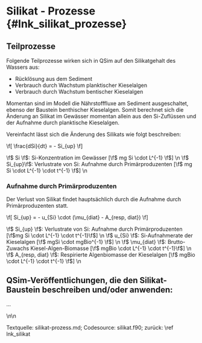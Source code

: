 Silikat - Prozesse {#lnk_silikat_prozesse}
===================== 

## Teilprozesse ##
Folgende Teilprozesse wirken sich in QSim auf den Silikatgehalt des Wassers aus: 

* Rücklösung aus dem Sediment
* Verbrauch durch Wachstum planktischer Kieselalgen 
* Verbrauch durch Wachstum bentischer Kieselalgen

Momentan sind im Modell die Nährstofffluxe am Sediment ausgeschaltet, ebenso 
der Baustein benthischer Kieselalgen. Somit berechnet sich die Änderung an 
Silikat im Gewässer momentan allein aus den Si-Zuflüssen und der Aufnahme durch 
planktische Kieselalgen.

Vereinfacht lässt sich die Änderung des Silikats wie folgt beschreiben:

\f[ \frac{dSi}{dt} = - Si_{up} \f]

\f$ Si \f$:     Si-Konzentration im Gewässer [\f$ mg Si \cdot L^{-1} \f$] \n
\f$ Si_{up}\f$: Verlustrate von Si: Aufnahme durch Primärproduzenten [\f$ mg Si \cdot L^{-1} \cdot t^{-1} \f$] \n

### Aufnahme durch Primärproduzenten ###
Der Verlust von Silikat findet hauptsächlich durch die Aufnahme durch Primärproduzenten
statt.

\f[ Si_{up} = - u_{Si} \cdot (\mu_{diat} - A_{resp, diat}) \f]
<!-- akisi(nkz) = -up_Siz(nkz,ior)*(akibrz(nkz,ior)-algakz(nkz,ior))-albewk(ior)*Qmx_SK  -->

\f$ Si_{up} \f$:     Verlustrate von Si: Aufnahme durch Primärproduzenten [\f$mg Si \cdot L^{-1} \cdot t^{-1}\f$] \n
\f$ u_{Si} \f$:      Si-Aufnahmerate der Kieselalgen [\f$ mgSi \cdot mgBio^{-1} \f$] \n
\f$ \mu_{diat} \f$:  Brutto-Zuwachs Kiesel-Algen-Biomasse [\f$ mgBio \cdot L^{-1} \cdot t^{-1}\f$] \n
\f$ A_{resp, diat} \f$:    Respirierte Algenbiomasse der Kieselalgen [\f$ mgBio \cdot L^{-1} \cdot t^{-1} \f$] \n

## QSim-Veröffentlichungen, die den Silikat-Baustein beschreiben und/oder anwenden: 
...

\n\n

Textquelle: silikat-prozess.md; Codesource: silikat.f90; zurück: \ref lnk_silikat
